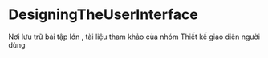 # DesigningTheUserInterface
Nơi lưu trữ bài tập lớn , tài liệu tham khảo của nhóm Thiết kế giao diện người dùng
